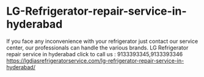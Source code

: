 # LG-Refrigerator-repair-service-in-hyderabad
If you face any inconvenience with your refrigerator just contact our service center, our professionals can handle the various brands. LG Refrigerator repair service in hyderabad click to call us : 9133393345,9133393346 https://lgdiasrefrigeratorservice.com/lg-refrigerator-repair-service-in-hyderabad/
